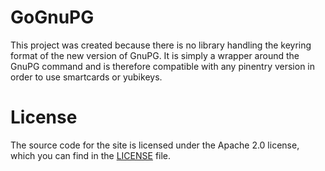 # GoGnuPG

This project was created because there is no library handling the keyring format of the new version of GnuPG. It is simply
a wrapper around the GnuPG command and is therefore compatible with any pinentry version in order to use smartcards or yubikeys.


# License

The source code for the site is licensed under the Apache 2.0 license, which you can find in the [LICENSE](./LICENSE) file.